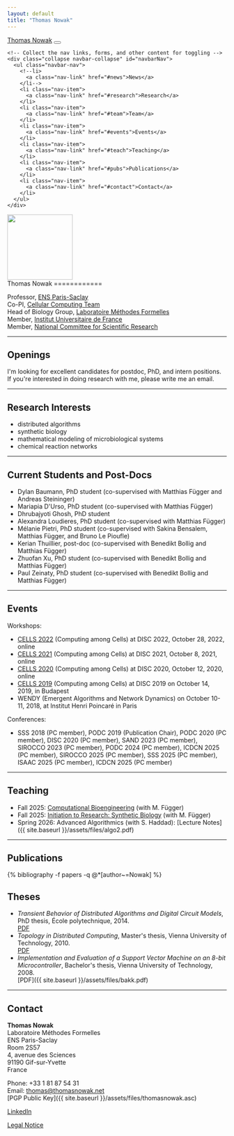 ```yaml
---
layout: default
title: "Thomas Nowak"
---
```


<!-- Navigation -->
<nav class="navbar navbar-expand-lg navbar-dark bg-dark fixed-top" role="navigation">
  <div class="container">
    <!-- Brand and toggle get grouped for better mobile display -->
    <a class="navbar-brand" href="#">Thomas Nowak</a>
    <button class="navbar-toggler" type="button" data-bs-toggle="collapse" data-bs-target="#navbarNav" aria-controls="navbarNav" aria-expanded="false" aria-label="Toggle navigation">
      <span class="navbar-toggler-icon"></span>
    </button>

    <!-- Collect the nav links, forms, and other content for toggling -->
    <div class="collapse navbar-collapse" id="navbarNav">
      <ul class="navbar-nav">
        <!--li>
          <a class="nav-link" href="#news">News</a>
        </li-->
        <li class="nav-item">
          <a class="nav-link" href="#research">Research</a>
        </li>
        <li class="nav-item">
          <a class="nav-link" href="#team">Team</a>
        </li>
        <li class="nav-item">
          <a class="nav-link" href="#events">Events</a>
        </li>
        <li class="nav-item">
          <a class="nav-link" href="#teach">Teaching</a>
        </li>
        <li class="nav-item">
          <a class="nav-link" href="#pubs">Publications</a>
        </li>
        <li class="nav-item">
          <a class="nav-link" href="#contact">Contact</a>
        </li>
      </ul>
    </div>
  </div>
</nav>

<div class="container" markdown="1">
<div class="row" markdown="1">
<div class="col-md-2" markdown="1">
<img src="{{ site.baseurl }}/assets/images/portrait.jpg" alt="" width="150" />
</div>

<div class="col-md-8" markdown="1">
Thomas Nowak
============

Professor, [ENS Paris-Saclay](https://ens-paris-saclay.fr/)  
Co-PI, [Cellular Computing Team](https://cellularcomputing.team/)  
Head of Biology Group, [Laboratoire Méthodes Formelles](https://lmf.cnrs.fr/)  
Member, [Institut Universitaire de France](https://www.iufrance.fr/)  
Member, [National Committee for Scientific Research](https://www.cnrs.fr/comitenational/)  
</div>
</div>

<div class="row" markdown="1">
<div class="col-lg-12" markdown="1">

------------------------------------------------------------------------

<a id="openings" />

Openings
------------------

I'm looking for excellent candidates for postdoc, PhD, and intern positions.
If you're interested in doing research with me, please write me an email.

------------------------------------------------------------------------

<a id="research" />

Research Interests
------------------

- distributed algorithms
- synthetic biology
- mathematical modeling of microbiological systems
- chemical reaction networks

------------------------------------------------------------------------

<a id="team" />

Current Students and Post-Docs
----------------------

- Dylan Baumann, PhD student (co-supervised with Matthias Függer and Andreas Steininger)
- Mariapia D'Urso, PhD student (co-supervised with Matthias Függer)
- Dhrubajyoti Ghosh, PhD student
- Alexandra Loudieres, PhD student (co-supervised with Matthias Függer)
- Mélanie Pietri, PhD student (co-supervised with Sakina Bensalem, Matthias Függer, and Bruno Le Pioufle)
- Kerian Thuillier, post-doc (co-supervised with Benedikt Bollig and Matthias Függer)
- Zhuofan Xu, PhD student (co-supervised with Benedikt Bollig and Matthias Függer)
- Paul Zeinaty, PhD student (co-supervised with Benedikt Bollig and Matthias Függer)

------------------------------------------------------------------------

<a id="events" />

Events
------

Workshops:

- [CELLS 2022](https://parsys.lri.fr/CELLS/) (Computing among Cells) at DISC 2022, October 28, 2022, online
- [CELLS 2021](https://parsys.lri.fr/CELLS/) (Computing among Cells) at DISC 2021, October 8, 2021, online
- [CELLS 2020](https://parsys.lri.fr/CELLS/) (Computing among Cells) at DISC 2020, October 12, 2020, online
- [CELLS 2019](https://parsys.lri.fr/CELLS/) (Computing among Cells) at DISC 2019 on October 14, 2019, in Budapest
- WENDY (Emergent Algorithms and Network Dynamics) on October 10-11, 2018, at Institut Henri Poincaré in Paris

Conferences:

- SSS 2018 (PC member), PODC 2019 (Publication Chair), PODC 2020 (PC member), DISC 2020 (PC member), SAND 2023 (PC member), SIROCCO 2023 (PC member), PODC 2024 (PC member), ICDCN 2025 (PC member), SIROCCO 2025 (PC member), SSS 2025 (PC member), ISAAC 2025 (PC member), ICDCN 2025 (PC member)

------------------------------------------------------------------------

<a id="teach" />

Teaching
--------

- Fall 2025: [Computational Bioengineering](https://compbioeng.biodis.co/) (with M. Függer)
- Fall 2025: [Initiation to Research: Synthetic Biology](https://wikimpri.dptinfo.ens-cachan.fr/doku.php?id=cours:c-1-36#wg_l1_synthetic_biology_m_fuegger_and_t_nowak)  (with M. Függer)
- Spring 2026: Advanced Algorithmics (with S. Haddad): [Lecture Notes]({{ site.baseurl }}/assets/files/algo2.pdf)

------------------------------------------------------------------------

<a id="pubs" />

Publications
------------

{% bibliography -f papers -q @*[author~=Nowak] %}

Theses
------

- *Transient Behavior of Distributed Algorithms and Digital Circuit
    Models*, PhD thesis, École polytechnique, 2014.  
    [PDF](http://pastel.archives-ouvertes.fr/docs/01/06/14/70/PDF/thesis.pdf)
- *Topology in Distributed Computing*, Master\'s thesis, Vienna
    University of Technology, 2010.  
    [PDF](https://repositum.tuwien.at/bitstream/20.500.12708/13126/2/Nowak%20Thomas%20-%202010%20-%20Topology%20in%20Distributed%20Computing.pdf)
- *Implementation and Evaluation of a Support Vector Machine on an
    8-bit Microcontroller*, Bachelor\'s thesis, Vienna University of
    Technology, 2008.  
    [PDF]({{ site.baseurl }}/assets/files/bakk.pdf)

------------------------------------------------------------------------

<a id="contact" />

Contact
-------

**Thomas Nowak**  
Laboratoire Méthodes Formelles  
ENS Paris-Saclay  
Room 2S57  
4, avenue des Sciences  
91190 Gif-sur-Yvette  
France  

Phone: +33 1 81 87 54 31  
Email: [thomas@thomasnowak.net](mailto:thomas@thomasnowak.net)  
[PGP Public Key]({{ site.baseurl }}/assets/files/thomasnowak.asc)  

[LinkedIn](https://www.linkedin.com/in/nowathom)  

[Legal Notice](legal.html)
</div>
</div>
</div>
